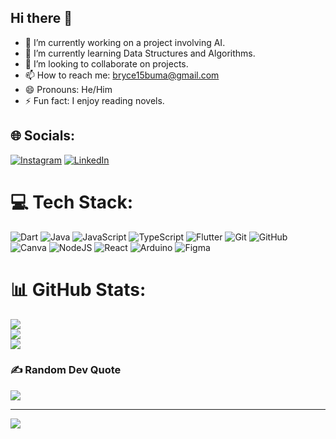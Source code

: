 ## Hi there 👋

- 🔭 I’m currently working on a project involving AI.
- 🌱 I’m currently learning Data Structures and Algorithms.
- 👯 I’m looking to collaborate on projects.
- 📫 How to reach me: bryce15buma@gmail.com
- 😄 Pronouns: He/Him
- ⚡ Fun fact: I enjoy reading novels.
  
## 🌐 Socials:
[![Instagram](https://img.shields.io/badge/Instagram-%23E4405F.svg?logo=Instagram&logoColor=white)](https://instagram.com/https://www.instagram.com/_jugginbryce/) [![LinkedIn](https://img.shields.io/badge/LinkedIn-%230077B5.svg?logo=linkedin&logoColor=white)](https://linkedin.com/in/www.linkedin.com/in/bryce-biyeba) 

# 💻 Tech Stack:
![Dart](https://img.shields.io/badge/dart-%230175C2.svg?style=for-the-badge&logo=dart&logoColor=white) ![Java](https://img.shields.io/badge/java-%23ED8B00.svg?style=for-the-badge&logo=openjdk&logoColor=white) ![JavaScript](https://img.shields.io/badge/javascript-%23323330.svg?style=for-the-badge&logo=javascript&logoColor=%23F7DF1E) ![TypeScript](https://img.shields.io/badge/typescript-%23007ACC.svg?style=for-the-badge&logo=typescript&logoColor=white) ![Flutter](https://img.shields.io/badge/Flutter-%2302569B.svg?style=for-the-badge&logo=Flutter&logoColor=white) ![Git](https://img.shields.io/badge/git-%23F05033.svg?style=for-the-badge&logo=git&logoColor=white) ![GitHub](https://img.shields.io/badge/github-%23121011.svg?style=for-the-badge&logo=github&logoColor=white) ![Canva](https://img.shields.io/badge/Canva-%2300C4CC.svg?style=for-the-badge&logo=Canva&logoColor=white) ![NodeJS](https://img.shields.io/badge/node.js-6DA55F?style=for-the-badge&logo=node.js&logoColor=white) ![React](https://img.shields.io/badge/react-%2320232a.svg?style=for-the-badge&logo=react&logoColor=%2361DAFB) ![Arduino](https://img.shields.io/badge/-Arduino-00979D?style=for-the-badge&logo=Arduino&logoColor=white) ![Figma](https://img.shields.io/badge/figma-%23F24E1E.svg?style=for-the-badge&logo=figma&logoColor=white)

# 📊 GitHub Stats:
![](https://github-readme-stats.vercel.app/api?username=bbbiyeba&theme=gotham&hide_border=false&include_all_commits=false&count_private=false)<br/>
![](https://github-readme-streak-stats.herokuapp.com/?user=bbbiyeba&theme=gotham&hide_border=false)<br/>
![](https://github-readme-stats.vercel.app/api/top-langs/?username=bbbiyeba&theme=gotham&hide_border=false&include_all_commits=false&count_private=false&layout=compact)

### ✍️ Random Dev Quote
![](https://quotes-github-readme.vercel.app/api?type=horizontal&theme=tokyonight)

---
[![](https://visitcount.itsvg.in/api?id=bbbiyeba&icon=0&color=0)](https://visitcount.itsvg.in)

<!-- Proudly created with GPRM ( https://gprm.itsvg.in ) -->
